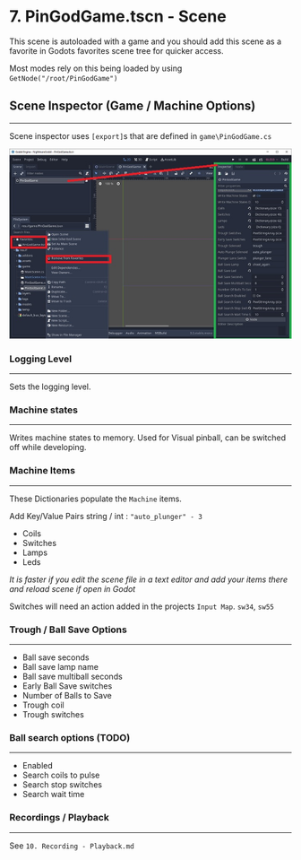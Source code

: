 # 7. PinGodGame.tscn - Scene

This scene is autoloaded with a game and you should add this scene as a favorite in Godots favorites scene tree for quicker access.

Most modes rely on this being loaded by using `GetNode("/root/PinGodGame")`

## Scene Inspector (Game / Machine Options)
---

Scene inspector uses `[export]`s that are defined in `game\PinGodGame.cs`

![image](images/godot-pingodgame-tscn.jpg)

### Logging Level
---

Sets the logging level.

### Machine states
---

Writes machine states to memory. Used for Visual pinball, can be switched off while developing.

### Machine Items
---

These Dictionaries populate the `Machine` items. 

Add Key/Value Pairs string / int : `"auto_plunger" - 3`

- Coils
- Switches
- Lamps
- Leds

*It is faster if you edit the scene file in a text editor and add your items there and reload scene if open in Godot*

Switches will need an action added in the projects `Input Map`. `sw34`, `sw55`

### Trough / Ball Save Options
---

- Ball save seconds
- Ball save lamp name
- Ball save multiball seconds
- Early Ball Save switches
- Number of Balls to Save
- Trough coil
- Trough switches

### Ball search options (TODO)
---

- Enabled
- Search coils to pulse
- Search stop switches
- Search wait time

### Recordings / Playback
---

See `10. Recording - Playback.md`